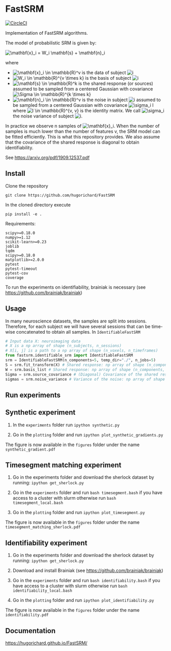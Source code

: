 # FastSRM

[![CircleCI](https://circleci.com/gh/hugorichard/FastSRM.svg?style=svg)](https://circleci.com/gh/hugorichard/FastSRM)

Implementation of FastSRM algorithms.


The model of probabilistic SRM is given by:

<img src="https://latex.codecogs.com/svg.image?\mathbf{x}_i&space;=&space;W_i&space;\mathbf{s}&space;&plus;&space;\mathbf{n}_i" title="\mathbf{x}_i = W_i \mathbf{s} + \mathbf{n}_i" />

where 
* <img src="https://latex.codecogs.com/svg.image?\mathbf{x}_i&space;\in&space;\mathbb{R}^v" title="\mathbf{x}_i \in \mathbb{R}^v" /> is the data of subject <img src="https://latex.codecogs.com/svg.image?i&space;" title="i " />
* <img src="https://latex.codecogs.com/svg.image?W_i&space;\in&space;\mathbb{R}^{v&space;\times&space;k}&space;" title="W_i \in \mathbb{R}^{v \times k} " /> is the basis of subject <img src="https://latex.codecogs.com/svg.image?i&space;" title="i " />
* <img src="https://latex.codecogs.com/svg.image?\mathbf{s}&space;\in&space;\mathbb{R}^k" title="\mathbf{s} \in \mathbb{R}^k" /> is the shared response (or sources) assumed to be sampled from a centered Gaussian with covariance <img src="https://latex.codecogs.com/svg.image?\Sigma&space;\in&space;\mathbb{R}^{k&space;\times&space;k}" title="\Sigma \in \mathbb{R}^{k \times k}" />
* <img src="https://latex.codecogs.com/svg.image?\mathbf{n}_i&space;\in&space;\mathbb{R}^v" title="\mathbf{n}_i \in \mathbb{R}^v" /> is  the noise in subject <img src="https://latex.codecogs.com/svg.image?i&space;" title="i " /> assumed to be sampled from a centered Gaussian with covariance <img src="https://latex.codecogs.com/svg.image?\sigma_i&space;I" title="\sigma_i I" /> where <img src="https://latex.codecogs.com/svg.image?I&space;\in&space;\mathbb{R}^{v,&space;v}" title="I \in \mathbb{R}^{v, v}" /> is the identity matrix. We call <img src="https://latex.codecogs.com/svg.image?\sigma_i" title="\sigma_i" /> the noise variance of subject <img src="https://latex.codecogs.com/svg.image?i&space;" title="i " />.

In practice we observe n samples of <img src="https://latex.codecogs.com/svg.image?\mathbf{x}_i" title="\mathbf{x}_i" />. When the number of samples is much lower than the number of features v, the SRM model can be fitted efficiently. This is what this repository provides. We also assume that the covariance of the shared response is diagonal to obtain identifiability.


See https://arxiv.org/pdf/1909.12537.pdf

Install
---------
Clone the repository

`git clone https://github.com/hugorichard/FastSRM`

In the cloned directory execute

`pip install -e .`

Requirements:

```
scipy>=0.18.0
numpy>=1.12
scikit-learn>=0.23
joblib
tqdm
scipy>=0.18.0
matplotlib>=2.0.0
pytest
pytest-timeout
pytest-cov
coverage
```

To run the experiments on identifiability, brainiak is necessary (see https://github.com/brainiak/brainiak)

Usage
--------
In many neuroscience datasets, the samples are split into sessions. Therefore, for each subject we will have several sessions that can be time-wise concatenated to obtain all samples.
In `IdentifiableFastSRM` 


```python
# Input data X: neuroimaging data 
# X is a np array of shape (n_subjects, n_sessions)
# X[i, j] is a path to a np array of shape (n_voxels, n_timeframes)
from fastsrm.identifiable_srm import IdentifiableFastSRM
srm = IdentifiableFastSRM(n_components=5, temp_dir="./", n_jobs=5)
S = srm.fit_transform(X) # Shared response: np array of shape (n_components, n_timeframes)
W = srm.basis_list # Shared response: np array of shape (n_components, n_timeframes)
Sigma = srm.source_covariance # (Diagonal) Covariance of the shared response: np array of shape (n_components,)
sigmas = srm.noise_variance # Variance of the noise: np array of shape (n_subjects)

```

Run experiments
---------------

## Synthetic experiment

1. In the `experiments` folder run 
`ipython synthetic.py`

2. Go in the `plotting` folder and run
`ipython plot_synthetic_gradients.py`

The figure is now available in the `figures` folder under the name
`synthetic_gradient.pdf`


## Timesegment matching experiment

1. Go in the experiments folder and download the sherlock dataset by running:
`ipython get_sherlock.py`

2. Go in the `experiments` folder and run 
`bash timesegment.bash` if you have access to a cluster with slurm otherwise run `bash timesegment_local.bash`

4. Go in the `plotting` folder and run
`ipython plot_timesegment.py`

The figure is now available in the `figures` folder under the name
`timesegment_matching_sherlock.pdf`


## Identifiability experiment

1. Go in the experiments folder and download the sherlock dataset by running:
`ipython get_sherlock.py`

2. Download and install Brainiak (see https://github.com/brainiak/brainiak) 

3. Go in the `experiments` folder and run 
`bash identifiability.bash` if you have access to a cluster with slurm otherwise run `bash identifiability_local.bash`

4. Go in the `plotting` folder and run
`ipython plot_identifiability.py`

The figure is now available in the `figures` folder under the name
`identifiability.pdf`

Documentation
--------------

https://hugorichard.github.io/FastSRM/
